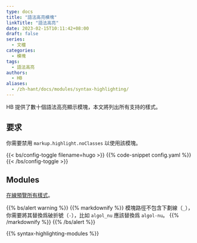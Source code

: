 ```yaml
---
type: docs
title: "語法高亮模塊"
linkTitle: "語法高亮"
date: 2023-02-15T10:11:42+08:00
draft: false
series:
  - 文檔
categories:
  - 模塊
tags:
  - 語法高亮
authors:
  - HB
aliases:
  - /zh-hant/docs/modules/syntax-highlighting/
---
```


HB 提供了數十個語法高亮顯示模塊，本文將列出所有支持的樣式。

<!--more-->

## 要求

你需要禁用 `markup.highlight.noClasses` 以使用該模塊。

{{< bs/config-toggle filename=hugo >}}
{{% code-snippet config.yaml %}}
{{< /bs/config-toggle >}}

## Modules

[在線預覽所有樣式](https://xyproto.github.io/splash/docs/all.html)。

{{% bs/alert warning %}}
{{% markdownify %}}
模塊路徑不包含下劃線（`_`），你需要將其替換爲破折號（`-`），比如 `algol_nu` 應該替換爲 `algol-nu`。
{{% /markdownify %}}
{{% /bs/alert %}}

{{% syntax-highlighting-modules %}}
